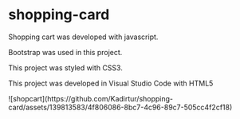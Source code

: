 # shopping-card
<p> Shopping cart was developed with javascript.</p>
<p>Bootstrap was used in this project.</p>
<p>This project was styled with CSS3.</p>
<p>This project was developed in Visual Studio Code with HTML5 </p>
![shopcart](https://github.com/Kadirtur/shopping-card/assets/139813583/4f806086-8bc7-4c96-89c7-505cc4f2cf18)
